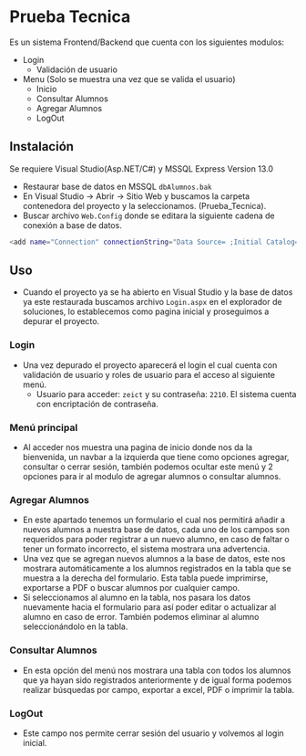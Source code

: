 # Prueba Tecnica

Es un sistema Frontend/Backend que cuenta con los siguientes modulos:
- Login
  - Validación de usuario
- Menu (Solo se muestra una vez que se valida el usuario)
  - Inicio
  - Consultar Alumnos
  - Agregar Alumnos
  - LogOut

## Instalación

Se requiere Visual Studio(Asp.NET/C#) y MSSQL Express Version 13.0
- Restaurar base de datos en MSSQL `dbAlumnos.bak`
- En Visual Studio -> Abrir -> Sitio Web y buscamos la carpeta contenedora del proyecto y la seleccionamos. (Prueba_Tecnica).
- Buscar archivo `Web.Config` donde se editara la siguiente cadena de conexión a base de datos.
```bash
<add name="Connection" connectionString="Data Source= ;Initial Catalog=dbAlumnos;Integrated Security=True; User ID=sa;Password=123" providerName="System.Data.SqlClient"/>
```
## Uso
- Cuando el proyecto ya se ha abierto en Visual Studio y la base de datos ya este restaurada buscamos archivo `Login.aspx` en el explorador de soluciones, lo establecemos como pagina inicial y proseguimos a depurar el proyecto.

### Login
- Una vez depurado el proyecto aparecerá el login el cual cuenta con validación de usuario y roles de usuario para el acceso al siguiente menú.
    - Usuario para acceder: `zeict` y su contraseña: `2210`. El sistema cuenta con encriptación de contraseña.
### Menú principal
- Al acceder nos muestra una pagina de inicio donde nos da la bienvenida, un navbar a la izquierda que tiene como opciones agregar, consultar o cerrar sesión, también podemos ocultar este menú y 2 opciones para ir al modulo de agregar alumnos o consultar alumnos.

### Agregar Alumnos
- En este apartado tenemos un formulario el cual nos permitirá añadir a nuevos alumnos a nuestra base de datos, cada uno de los campos son requeridos para poder registrar a un nuevo alumno, en caso de faltar o tener un formato incorrecto, el sistema mostrara una advertencia.
- Una vez que se agregan nuevos alumnos a la base de datos, este nos mostrara automáticamente a los alumnos registrados en la tabla que se muestra a la derecha del formulario. Esta tabla puede imprimirse, exportarse a PDF o buscar alumnos por cualquier campo.
- Si seleccionamos al alumno en la tabla, nos pasara los datos nuevamente hacia el formulario para así poder editar o actualizar al alumno en caso de error. También podemos eliminar al alumno seleccionándolo en la tabla.

### Consultar Alumnos
- En esta opción del menú nos mostrara una tabla con todos los alumnos que ya hayan sido registrados anteriormente y de igual forma podemos realizar búsquedas por campo, exportar a excel, PDF o imprimir la tabla.

### LogOut
- Este campo nos permite cerrar sesión del usuario y volvemos al login inicial.

